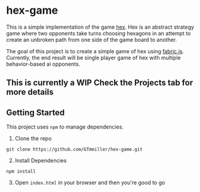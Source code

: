 # hex-game

This is a simple implementation of the game [hex](https://en.wikipedia.org/wiki/Hex_(board_game)). Hex is an abstract strategy game where two opponents take turns choosing hexagons in an attempt to create an unbroken path from one side of the game board to another.

The goal of this project is to create a simple game of hex using [fabric.js](http://fabricjs.com/). Currently, the end result will be single player game of hex with multiple behavior-based ai opponents.

## This is currently a WIP Check the Projects tab for more details

## Getting Started

This project uses `npm` to manage dependencies.

1. Clone the repo

```git clone https://github.com/GTmmiller/hex-game.git```

2. Install Dependencies

```npm install```

3. Open `index.html` in your browser and then you're good to go


